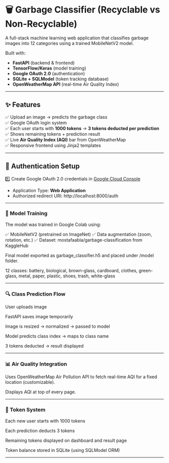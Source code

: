 # 🗑️ Garbage Classifier (Recyclable vs Non-Recyclable)

A full-stack machine learning web application that classifies garbage images into 12 categories using a trained MobileNetV2 model.

Built with:
- **FastAPI** (backend & frontend)
- **TensorFlow/Keras** (model training)
- **Google OAuth 2.0** (authentication)
- **SQLite + SQLModel** (token tracking database)
- **OpenWeatherMap API** (real-time Air Quality Index)

---

## ✨ Features

✅ Upload an image → predicts the garbage class  
✅ Google OAuth login system  
✅ Each user starts with **1000 tokens** → **3 tokens deducted per prediction**  
✅ Shows remaining tokens + prediction result  
✅ Live **Air Quality Index (AQI)** bar from OpenWeatherMap  
✅ Responsive frontend using Jinja2 templates

---


## 🔐 Authentication Setup

1️⃣ Create Google OAuth 2.0 credentials in [Google Cloud Console](https://console.cloud.google.com/apis/credentials)

- Application Type: **Web Application**
- Authorized redirect URI: http://localhost:8000/auth

---

### 📝 Model Training
The model was trained in Google Colab using:

✅ MobileNetV2 (pretrained on ImageNet)
✅ Data augmentation (zoom, rotation, etc.)
✅ Dataset: mostafaabla/garbage-classification from KaggleHub

Final model exported as garbage_classifier.h5 and placed under /model folder.

12 classes: battery, biological, brown-glass, cardboard, clothes,
green-glass, metal, paper, plastic, shoes, trash, white-glass

---

### 🔍 Class Prediction Flow

User uploads image

FastAPI saves image temporarily

Image is resized → normalized → passed to model

Model predicts class index → maps to class name

3 tokens deducted → result displayed

---

### 📊 Air Quality Integration

Uses OpenWeatherMap Air Pollution API to fetch real-time AQI for a fixed location (customizable).

Displays AQI at top of every page.

---

### 🔑 Token System
Each new user starts with 1000 tokens

Each prediction deducts 3 tokens

Remaining tokens displayed on dashboard and result page

Token balance stored in SQLite (using SQLModel ORM)

---
